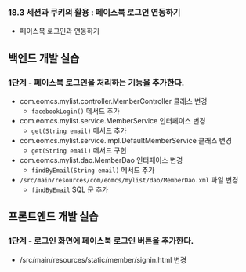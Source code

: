 ### 18.3 세션과 쿠키의 활용 : 페이스북 로그인 연동하기

- 페이스북 로그인과 연동하기

## 백엔드 개발 실습

### 1단계 - 페이스북 로그인을 처리하는 기능을 추가한다.

- com.eomcs.mylist.controller.MemberController 클래스 변경
  - `facebookLogin()` 메서드 추가
- com.eomcs.mylist.service.MemberService 인터페이스 변경
  - `get(String email)` 메서드 추가
- com.eomcs.mylist.service.impl.DefaultMemberService 클래스 변경
  - `get(String email)` 메서드 구현  
- com.eomcs.mylist.dao.MemberDao 인터페이스 변경
  - `findByEmail(String email)` 메서드 추가
- `/src/main/resources/com/eomcs/mylist/dao/MemberDao.xml` 파일 변경
  - `findByEmail` SQL 문 추가

## 프론트엔드 개발 실습

### 1단계 - 로그인 화면에 페이스북 로그인 버튼을 추가한다.

- /src/main/resources/static/member/signin.html 변경



#
